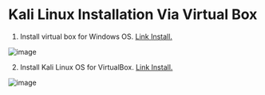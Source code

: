 # Kali Linux Installation Via Virtual Box

1. Install virtual box for Windows OS. [Link Install.](https://www.virtualbox.org/wiki/Downloads)

![image](https://github.com/user-attachments/assets/310270d3-395c-44f1-b311-c1a021594aa1)

2. Install Kali Linux OS for VirtualBox. [Link Install.](https://www.kali.org/get-kali/#kali-virtual-machines)

![image](https://github.com/user-attachments/assets/9b25a5aa-a763-46bc-9317-e4a907532c1f)
